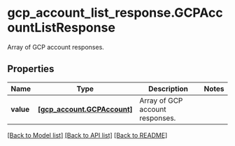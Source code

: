 # gcp_account_list_response.GCPAccountListResponse

Array of GCP account responses.
## Properties
Name | Type | Description | Notes
------------ | ------------- | ------------- | -------------
**value** | [**[gcp_account.GCPAccount]**](GCPAccount.md) | Array of GCP account responses. | 

[[Back to Model list]](README.md#documentation-for-models) [[Back to API list]](README.md#documentation-for-api-endpoints) [[Back to README]](README.md)


